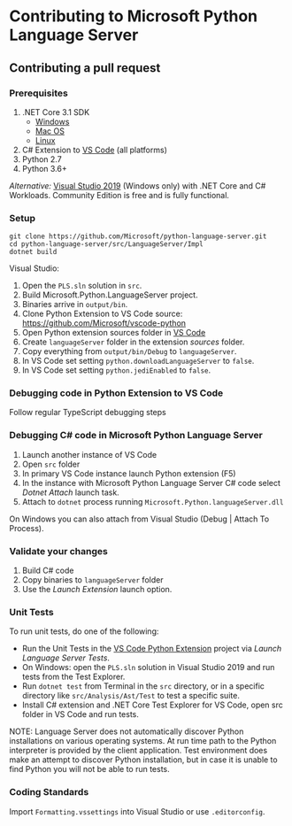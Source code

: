 # Contributing to Microsoft Python Language Server

## Contributing a pull request

### Prerequisites

1. .NET Core 3.1 SDK
   - [Windows](https://www.microsoft.com/net/learn/get-started/windows)
   - [Mac OS](https://www.microsoft.com/net/learn/get-started/macos)
   - [Linux](https://www.microsoft.com/net/learn/get-started/linux/rhel)
2. C# Extension to [VS Code](https://code.visualstudio.com) (all platforms)
3. Python 2.7
4. Python 3.6+

*Alternative:* [Visual Studio 2019](https://www.visualstudio.com/downloads/) (Windows only) with .NET Core and C# Workloads. Community Edition is free and is fully functional.

### Setup

```shell
git clone https://github.com/Microsoft/python-language-server.git
cd python-language-server/src/LanguageServer/Impl
dotnet build
```

Visual Studio:
1. Open the `PLS.sln` solution in `src`.
2. Build Microsoft.Python.LanguageServer project.
3. Binaries arrive in `output/bin`.
4. Clone Python Extension to VS Code source: https://github.com/Microsoft/vscode-python
5. Open Python extension sources folder in [VS Code](https://code.visualstudio.com)
6. Create `languageServer` folder in the extension *sources* folder.
7. Copy everything from `output/bin/Debug` to `languageServer`.
8. In VS Code set setting `python.downloadLanguageServer` to `false`.
9. In VS Code set setting `python.jediEnabled` to `false`.

### Debugging code in Python Extension to VS Code
Follow regular TypeScript debugging steps

### Debugging C# code in Microsoft Python Language Server
1. Launch another instance of VS Code
2. Open `src` folder
4. In primary VS Code instance launch Python extension (F5)
5. In the instance with Microsoft Python Language Server C# code select *Dotnet Attach* launch task.
6. Attach to `dotnet` process running `Microsoft.Python.languageServer.dll`

On Windows you can also attach from Visual Studio (Debug | Attach To Process).

### Validate your changes

1. Build C# code
2. Copy binaries to `languageServer` folder
3. Use the *Launch Extension* launch option.

### Unit Tests
To run unit tests, do one of the following:
- Run the Unit Tests in the [VS Code Python Extension](https://github.com/Microsoft/vscode-python) project via *Launch Language Server Tests*.
- On Windows: open the `PLS.sln` solution in Visual Studio 2019 and run tests from the Test Explorer.
- Run `dotnet test` from Terminal in the `src` directory, or in a specific directory like `src/Analysis/Ast/Test` to test a specific suite.
- Install C# extension and .NET Core Test Explorer for VS Code, open src folder in VS Code and run tests.

NOTE: Language Server does not automatically discover Python installations on various operating systems.
At run time path to the Python interpreter is provided by the client application. Test environment does
make an attempt to discover Python installation, but in case it is unable to find Python you will not
be able to run tests.

### Coding Standards
Import `Formatting.vssettings` into Visual Studio or use `.editorconfig`.
